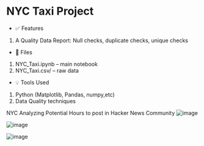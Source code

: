 # NYC Taxi Project
- ✅ Features
 1. A Quality Data Report: Null checks, duplicate checks, unique checks
- 📂 Files
 1. NYC_Taxi.ipynb – main notebook
 2. NYC_Taxi.csv/ – raw data
- 💡 Tools Used
 1. Python (Matplotlib, Pandas, numpy,etc)
 2. Data Quality techniques

NYC Analyzing Potential Hours to post in Hacker News Community
![image](https://github.com/user-attachments/assets/0e8c3747-bf21-4965-95e6-2cc02741646b)

![image](https://github.com/user-attachments/assets/da57d91c-afc5-4b6e-9508-351103a6f2aa)

![image](https://github.com/user-attachments/assets/5f1a7cb2-ee33-4961-bb65-a7c8baf57d48)
